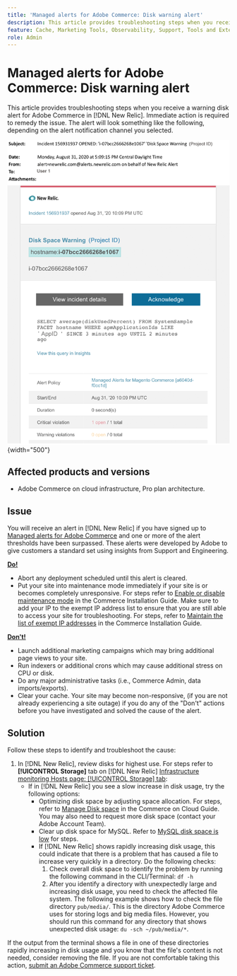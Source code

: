 ```yaml
---
title: 'Managed alerts for Adobe Commerce: Disk warning alert'
description: This article provides troubleshooting steps when you receive a warning disk alert for Adobe Commerce in [!DNL New Relic]. Immediate action is required to remedy the issue. 
feature: Cache, Marketing Tools, Observability, Support, Tools and External Services
role: Admin
---
```

# Managed alerts for Adobe Commerce: Disk warning alert

This article provides troubleshooting steps when you receive a warning disk alert for Adobe Commerce in [!DNL New Relic]. Immediate action is required to remedy the issue. The alert will look something like the following, depending on the alert notification channel you selected.

![disc warning alert](../../assets/managed-alerts/disk-warning-magento-managed.png){width="500"}

## Affected products and versions

* Adobe Commerce on cloud infrastructure, Pro plan architecture.

## Issue

You will receive an alert in [!DNL New Relic] if you have signed up to [Managed alerts for Adobe Commerce](managed-alerts-for-magento-commerce.md) and one or more of the alert thresholds have been surpassed. These alerts were developed by Adobe to give customers a standard set using insights from Support and Engineering.

 <u> **Do!** </u>

* Abort any deployment scheduled until this alert is cleared.
* Put your site into maintenance mode immediately if your site is or becomes completely unresponsive. For steps refer to [Enable or disable maintenance mode](https://experienceleague.adobe.com/en/docs/commerce-operations/installation-guide/tutorials/maintenance-mode) in the Commerce Installation Guide. Make sure to add your IP to the exempt IP address list to ensure that you are still able to access your site for troubleshooting. For steps, refer to [Maintain the list of exempt IP addresses](https://experienceleague.adobe.com/en/docs/commerce-operations/installation-guide/tutorials/maintenance-mode#maintain-the-list-of-exempt-ip-addresses) in the Commerce Installation Guide.

 <u> **Don't!** </u>

* Launch additional marketing campaigns which may bring additional page views to your site.
* Run indexers or additional crons which may cause additional stress on CPU or disk.
* Do any major administrative tasks (i.e., Commerce Admin, data imports/exports).
* Clear your cache. Your site may become non-responsive, (if you are not already experiencing a site outage) if you do any of the "Don't" actions before you have investigated and solved the cause of the alert.

## Solution

Follow these steps to identify and troubleshoot the cause:

1. In [!DNL New Relic], review disks for highest use. For steps refer to **[!UICONTROL Storage]** tab on [!DNL New Relic] [Infrastructure monitoring Hosts page: [!UICONTROL Storage] tab](https://docs.newrelic.com/docs/infrastructure/infrastructure-data/infrastructure-ui-pages/infra-hosts-ui-page/#storage):
    * If in [!DNL New Relic] you see a slow increase in disk usage, try the following options:
      * Optimizing disk space by adjusting space allocation. For steps, refer to [Manage Disk space](https://experienceleague.adobe.com/en/docs/commerce-on-cloud/user-guide/develop/storage/manage-disk-space) in the Commerce on Cloud Guide. You may also need to request more disk space (contact your Adobe Account Team).
      * Clear up disk space for MySQL. Refer to [MySQL disk space is low](http://experienceleague.adobe.com/en/docs/commerce-knowledge-base/kb/troubleshooting/database/mysql-disk-space-is-low-on-magento-commerce-cloud) for steps.
      * If [!DNL New Relic] shows rapidly increasing disk usage, this could indicate that there is a problem that has caused a file to increase very quickly in a directory. Do the following checks:
        1. Check overall disk space to identify the problem by running the following command in the CLI/Terminal: `df -h`
        1. After you identify a directory with unexpectedly large and increasing disk usage, you need to check the affected file system. The following example shows how to check the file directory `pub/media/`. This is the directory Adobe Commerce uses for storing logs and big media files. However, you should run this command for any directory that shows unexpected disk usage: `du -sch ~/pub/media/*`.

If the output from the terminal shows a file in one of these directories rapidly increasing in disk usage and you know that the file's content is not needed, consider removing the file. If you are not comfortable taking this action, [submit an Adobe Commerce support ticket](https://experienceleague.adobe.com/en/docs/commerce-knowledge-base/kb/help-center-guide/magento-help-center-user-guide#support-case).
